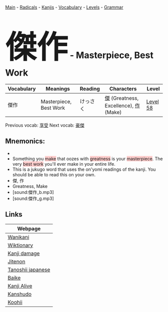 <style> bigfont {font-size: 100px}</style>
[Main](../README.md) -
[Radicals](../radicals.md) -
[Kanjis](../kanjis.md) -
[Vocabulary](../vocabulary.md) -
[Levels](../levels.md) -
[Grammar](../grammar.md)
# <bigfont> 傑作</bigfont> - Masterpiece, Best Work 

| Vocabulary | Meanings | Reading | Characters | Level |
| --- | --- | --- | --- | --- |
| 傑作 | Masterpiece, Best Work | けっさく |  [傑](../kanjis/傑.md) (Greatness, Excellence), [作](../kanjis/作.md) (Make) | [Level 58](../levels/wk_level58.md) |

Previous vocab: [享受](享受.md) Next vocab: [豪傑](豪傑.md) 

## Mnemonics:

* 
* Something you <span style="background-color:#ffcccb"> make</span> that oozes with <span style="background-color:#ffcccb"> greatness</span> is your <span style="background-color:#ffcccb"> masterpiece</span>. The very <span style="background-color:#ffcccb"> best work</span> you'll ever make in your entire life.
* This is a jukugo word that uses the on'yomi readings of the kanji. You should be able to read this on your own.
* 傑, 作
* Greatness, Make
* [sound:傑作_b.mp3]
* [sound:傑作_g.mp3]


## Links 

| Webpage |
| --- |
| [Wanikani          ](https://www.wanikani.com/kanji/傑作) |
| [Wiktionary        ](https://en.wiktionary.org/wiki/傑作) |
| [Kanji damage      ](http://www.kanjidamage.com/kanji/search?utf8=✓&q=傑作) |
| [Jitenon           ](https://jitenon.com/kanji/傑作) |
| [Tanoshii japanese ](https://www.tanoshiijapanese.com/dictionary/kanji.cfm?k=傑作) |
| [Baike             ](https://baike.baidu.com/item/傑作) |
| [Kanji Alive       ](https://app.kanjialive.com/傑作) |
| [Kanshudo          ](https://www.kanshudo.com/searchmn?q=傑作) |
| [Koohii            ](https://kanji.koohii.com/study/kanji/傑作) |
